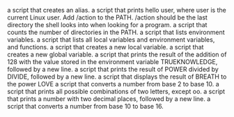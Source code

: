  a script that creates an alias.
a script that prints hello user, where user is the current Linux user.
Add /action to the PATH. /action should be the last directory the shell looks into when looking for a program.
 a script that counts the number of directories in the PATH.
a script that lists environment variables.
 a script that lists all local variables and environment variables, and functions.
 a script that creates a new local variable.
a script that creates a new global variable.
 a script that prints the result of the addition of 128 with the value stored in the environment variable TRUEKNOWLEDGE, followed by a new line.
a script that prints the result of POWER divided by DIVIDE, followed by a new line.
a script that displays the result of BREATH to the power LOVE
a script that converts a number from base 2 to base 10.
 a script that prints all possible combinations of two letters, except oo.
a script that prints a number with two decimal places, followed by a new line.
 a script that converts a number from base 10 to base 16.
